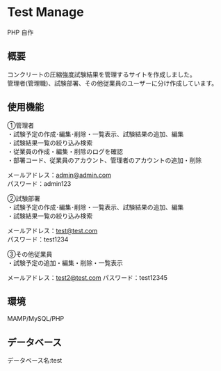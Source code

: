 # Test Manage
PHP 自作

## 概要
コンクリートの圧縮強度試験結果を管理するサイトを作成しました。  
管理者(管理職)、試験部署、その他従業員のユーザーに分け作成しています。  

## 使用機能
①管理者  
・試験予定の作成･編集･削除・一覧表示、試験結果の追加、編集   
・試験結果一覧の絞り込み検索  
・従業員の作成・編集・削除のログを確認  
・部署コード、従業員のアカウント、管理者のアカウントの追加・削除    


メールアドレス：admin@admin.com  
パスワード：admin123  



②試験部署  
・試験予定の作成･編集･削除・一覧表示、試験結果の追加、編集   
・試験結果一覧の絞り込み検索   


メールアドレス：test@test.com  
パスワード：test1234    



③その他従業員  
・試験予定の追加・編集・削除・一覧表示  


メールアドレス：test2@test.com
パスワード：test12345    

## 環境
MAMP/MySQL/PHP

## データベース
データベース名:test

